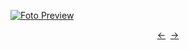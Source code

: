 [![Foto Preview](preview/n377.avif)](https://20essentials.github.io/project-000-377)

<div align="center" style="display: flex; justify-content: center;">
  <a  href="https://github.com/20essentials/project-000-376" target="_blank">&#8592;</a>
  &nbsp;&nbsp;
  <a  href="https://github.com/20essentials/project-000-378" target="_blank">&#8594;</a>
</div>
